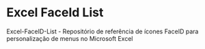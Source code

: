 # Excel FaceId List
 Excel-FaceID-List - Repositório de referência de ícones FaceID para personalização de menus no Microsoft Excel
